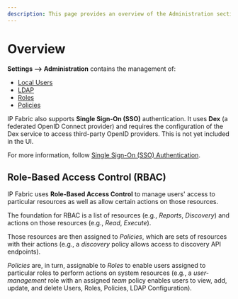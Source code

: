 ```yaml
---
description: This page provides an overview of the Administration section of IP Fabric Settings.
---
```


# Overview

**Settings --> Administration** contains the management of:

- [Local Users](users.md)
- [LDAP](ldap.md)
- [Roles](roles.md)
- [Policies](policies.md)

IP Fabric also supports **Single Sign-On (SSO)** authentication. It uses **Dex** (a federated OpenID Connect provider) and requires the configuration of the Dex service to access third-party OpenID providers. This is not yet included in the UI.

For more information, follow [Single Sign-On (SSO) Authentication](sso.md).

## Role-Based Access Control (RBAC)

IP Fabric uses **Role-Based Access Control** to manage users' access to particular resources as well as allow certain actions on those resources.

The foundation for RBAC is a list of resources (e.g., *Reports*, *Discovery*) and actions on those resources (e.g., *Read*, *Execute*).

Those resources are then assigned to *Policies*, which are sets of resources with their actions (e.g., a *discovery* policy allows access to discovery API endpoints).

*Policies* are, in turn, assignable to *Roles* to enable users assigned to particular roles to perform actions on system resources (e.g., a *user-management* role with an assigned *team* policy enables users to view, add, update, and delete Users, Roles, Policies, LDAP Configuration).
